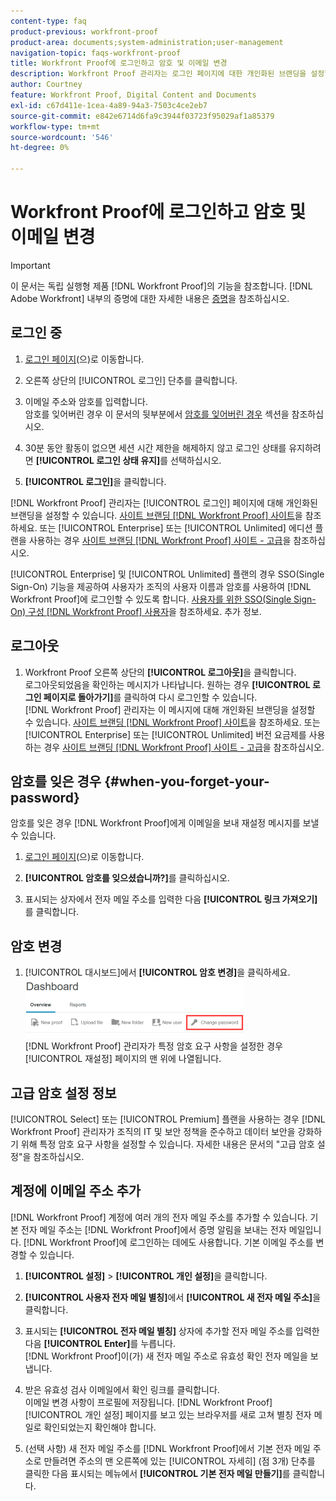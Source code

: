 ```yaml
---
content-type: faq
product-previous: workfront-proof
product-area: documents;system-administration;user-management
navigation-topic: faqs-workfront-proof
title: Workfront Proof에 로그인하고 암호 및 이메일 변경
description: Workfront Proof 관리자는 로그인 페이지에 대한 개인화된 브랜딩을 설정할 수 있습니다. Workfront Proof 사이트 브랜딩 을 참조하십시오. 또는 엔터프라이즈 또는 무제한 에디션 플랜을 사용하는 경우 Workfront Proof 사이트 브랜딩 - 고급 을 참조하십시오.
author: Courtney
feature: Workfront Proof, Digital Content and Documents
exl-id: c67d411e-1cea-4a89-94a3-7503c4ce2eb7
source-git-commit: e842e6714d6fa9c3944f03723f95029af1a85379
workflow-type: tm+mt
source-wordcount: '546'
ht-degree: 0%

---
```


# Workfront Proof에 로그인하고 암호 및 이메일 변경

>[!IMPORTANT]
>
>이 문서는 독립 실행형 제품 [!DNL Workfront Proof]의 기능을 참조합니다. [!DNL Adobe Workfront] 내부의 증명에 대한 자세한 내용은 [증명](../../../review-and-approve-work/proofing/proofing.md)을 참조하십시오.

## 로그인 중


1. [로그인 페이지](https://app.proofhq.com/login)(으)로 이동합니다.

1. 오른쪽 상단의 [!UICONTROL 로그인] 단추를 클릭합니다.
1. 이메일 주소와 암호를 입력합니다.\
   암호를 잊어버린 경우 이 문서의 뒷부분에서 [암호를 잊어버린 경우](#when-you-forget-your-password) 섹션을 참조하십시오.

1. 30분 동안 활동이 없으면 세션 시간 제한을 해제하지 않고 로그인 상태를 유지하려면 **[!UICONTROL 로그인 상태 유지]**&#x200B;를 선택하십시오.
1. **[!UICONTROL 로그인]**&#x200B;을 클릭합니다.

[!DNL Workfront Proof] 관리자는 [!UICONTROL 로그인] 페이지에 대해 개인화된 브랜딩을 설정할 수 있습니다. [사이트 브랜딩 [!DNL Workfront Proof] 사이트](../../../workfront-proof/wp-acct-admin/branding/brand-wp-site.md)을 참조하세요. 또는 [!UICONTROL Enterprise] 또는 [!UICONTROL Unlimited] 에디션 플랜을 사용하는 경우 [사이트 브랜딩 [!DNL Workfront Proof] 사이트 - 고급](../../../workfront-proof/wp-acct-admin/branding/brand-wp-site-advanced.md)을 참조하십시오.

[!UICONTROL Enterprise] 및 [!UICONTROL Unlimited] 플랜의 경우 SSO(Single Sign-On) 기능을 제공하여 사용자가 조직의 사용자 이름과 암호를 사용하여 [!DNL Workfront Proof]에 로그인할 수 있도록 합니다. [사용자를 위한 SSO(Single Sign-On) 구성 [!DNL Workfront Proof] 사용자](../../../workfront-proof/wp-acct-admin/account-settings/configure-sso-for-wp-users.md)을 참조하세요. 추가 정보.

## 로그아웃

1. Workfront Proof 오른쪽 상단의 **[!UICONTROL 로그아웃]**&#x200B;을 클릭합니다.\
   로그아웃되었음을 확인하는 메시지가 나타납니다. 원하는 경우 **[!UICONTROL 로그인 페이지로 돌아가기]**&#x200B;를 클릭하여 다시 로그인할 수 있습니다.\
   [!DNL Workfront Proof] 관리자는 이 메시지에 대해 개인화된 브랜딩을 설정할 수 있습니다. [사이트 브랜딩 [!DNL Workfront Proof] 사이트](../../../workfront-proof/wp-acct-admin/branding/brand-wp-site.md)을 참조하세요. 또는 [!UICONTROL Enterprise] 또는 [!UICONTROL Unlimited] 버전 요금제를 사용하는 경우 [사이트 브랜딩 [!DNL Workfront Proof] 사이트 - 고급](../../../workfront-proof/wp-acct-admin/branding/brand-wp-site-advanced.md)을 참조하십시오.

## 암호를 잊은 경우 {#when-you-forget-your-password}

암호를 잊은 경우 [!DNL Workfront Proof]에게 이메일을 보내 재설정 메시지를 보낼 수 있습니다.


1. [로그인 페이지](https://app.proofhq.com/login)(으)로 이동합니다.

1. **[!UICONTROL 암호를 잊으셨습니까?]**&#x200B;를 클릭하십시오.
1. 표시되는 상자에서 전자 메일 주소를 입력한 다음 **[!UICONTROL 링크 가져오기]**&#x200B;를 클릭합니다.

## 암호 변경

1. [!UICONTROL 대시보드]에서 **[!UICONTROL 암호 변경]**&#x200B;을 클릭하세요.\
   ![Change_passowrd.png](assets/change-passowrd-350x95.png)\
   [!DNL Workfront Proof] 관리자가 특정 암호 요구 사항을 설정한 경우 [!UICONTROL 재설정] 페이지의 맨 위에 나열됩니다.

## 고급 암호 설정 정보

[!UICONTROL Select] 또는 [!UICONTROL Premium] 플랜을 사용하는 경우 [!DNL Workfront Proof] 관리자가 조직의 IT 및 보안 정책을 준수하고 데이터 보안을 강화하기 위해 특정 암호 요구 사항을 설정할 수 있습니다. 자세한 내용은 문서의 &quot;고급 암호 설정&quot;을 참조하십시오.

## 계정에 이메일 주소 추가

[!DNL Workfront Proof] 계정에 여러 개의 전자 메일 주소를 추가할 수 있습니다. 기본 전자 메일 주소는 [!DNL Workfront Proof]에서 증명 알림을 보내는 전자 메일입니다. [!DNL Workfront Proof]에 로그인하는 데에도 사용합니다. 기본 이메일 주소를 변경할 수 있습니다.

1. **[!UICONTROL 설정]** > **[!UICONTROL 개인 설정]**&#x200B;을 클릭합니다.

1. **[!UICONTROL 사용자 전자 메일 별칭]**&#x200B;에서 **[!UICONTROL 새 전자 메일 주소]**&#x200B;을 클릭합니다.

1. 표시되는 **[!UICONTROL 전자 메일 별칭]** 상자에 추가할 전자 메일 주소를 입력한 다음 **[!UICONTROL Enter]**&#x200B;를 누릅니다.\
   [!DNL Workfront Proof]이(가) 새 전자 메일 주소로 유효성 확인 전자 메일을 보냅니다.

1. 받은 유효성 검사 이메일에서 확인 링크를 클릭합니다.\
   이메일 변경 사항이 프로필에 저장됩니다. [!DNL Workfront Proof] [!UICONTROL 개인 설정] 페이지를 보고 있는 브라우저를 새로 고쳐 별칭 전자 메일로 확인되었는지 확인해야 합니다.
1. (선택 사항) 새 전자 메일 주소를 [!DNL Workfront Proof]에서 기본 전자 메일 주소로 만들려면 주소의 맨 오른쪽에 있는 [!UICONTROL 자세히] (점 3개) 단추를 클릭한 다음 표시되는 메뉴에서 **[!UICONTROL 기본 전자 메일 만들기]**&#x200B;를 클릭합니다.
